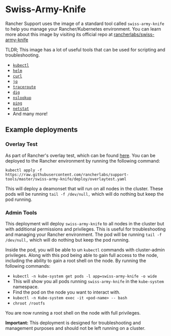 # Swiss-Army-Knife
Rancher Support uses the image of a standard tool called `swiss-army-knife` to help you manage your Rancher/Kubernetes environment. You can learn more about this image by visiting its official repo at [rancherlabs/swiss-army-knife](https://github.com/rancherlabs/swiss-army-knife/)

TLDR; This image has a lot of useful tools that can be used for scripting and troubleshooting.
- [`kubectl`](https://kubernetes.io/docs/reference/kubectl/overview/)
- [`helm`](https://helm.sh/docs/intro/)
- [`curl`](https://curl.haxx.se/docs/manpage.html)
- [`jq`](https://stedolan.github.io/jq/)
- [`traceroute`](https://www.traceroute.org/about.html)
- [`dig`](https://www.dig.com/products/dns/dig/)
- [`nslookup`](https://www.google.com/search?q=nslookup)
- [`ping`](https://www.google.com/search?q=ping)
- [`netstat`](https://www.google.com/search?q=netstat)
- And many more!

## Example deployments

### Overlay Test
As part of Rancher's overlay test, which can be found [here](https://rancher.com/docs/rancher/v2.6/en/troubleshooting/networking/). You can be deployed to the Rancher environment by running the following command:
```
kubectl apply -f https://raw.githubusercontent.com/rancherlabs/support-tools/master/swiss-army-knife/deploy/overlaytest.yaml
```

This will deploy a deamonset that will run on all nodes in the cluster. These pods will be running `tail -f /dev/null,` which will do nothing but keep the pod running.

### Admin Tools
This deployment will deploy `swiss-army-knife` to all nodes in the cluster but with additional permissions and privileges. This is useful for troubleshooting and managing your Rancher environment. The pod will be running `tail -f /dev/null,` which will do nothing but keep the pod running.

Inside the pod, you will be able to un `kubectl` commands with cluster-admin privileges. Along with this pod being able to gain full access to the node, including the ability to gain a root shell on the node. By running the following commands:
- `kubectl -n kube-system get pods -l app=swiss-army-knife -o wide`
- This will show you all pods running `swiss-army-knife` in the `kube-system` namespace.
- Find the pod on the node you want to interact with.
- `kubectl -n Kube-system exec -it <pod-name> -- bash`
- `chroot /rootfs`

You are now running a root shell on the node with full privileges.

**Important:** This deployment is designed for troubleshooting and management purposes and should not be left running on a cluster.